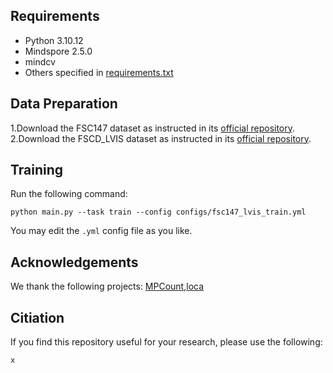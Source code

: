 
## Requirements
* Python 3.10.12
* Mindspore 2.5.0
* mindcv 
* Others specified in [requirements.txt](requirements.txt)

## Data Preparation
1.Download the FSC147 dataset as instructed in its [official repository](https://github.com/cvlab-stonybrook/LearningToCountEverything).
2.Download the FSCD_LVIS dataset as instructed in its [official repository](https://github.com/VinAIResearch/Counting-DETR).

## Training
Run the following command:
```
python main.py --task train --config configs/fsc147_lvis_train.yml
```
You may edit the `.yml` config file as you like.

## Acknowledgements
We thank the following projects: [MPCount](https://github.com/Shimmer93/MPCount),[loca](https://github.com/djukicn/loca)

## Citiation
If you find this repository useful for your research, please use the following:

```
x
```
